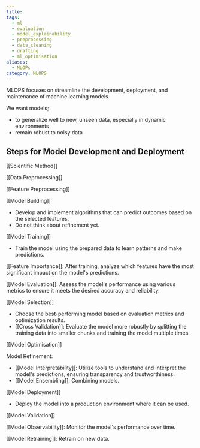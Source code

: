```yaml
---
title: 
tags:
  - ml
  - evaluation
  - model_explainability
  - preprocessing
  - data_cleaning
  - drafting
  - ml_optimisation
aliases:
  - MLOPs
category: MLOPS
---
```

MLOPS focuses on streamline the development, deployment, and maintenance of machine learning models.

We want models;
- to generalize well to new, unseen data, especially in dynamic environments
- remain robust to noisy data
## Steps for Model Development and Deployment

[[Scientific Method]]

[[Data Preprocessing]]

[[Feature Preprocessing]]

[[Model Building]]
- Develop and implement algorithms that can predict outcomes based on the selected features.
- Do not think about refinement yet.

[[Model Training]]
- Train the model using the prepared data to learn patterns and make predictions.

[[Feature Importance]]: After training, analyze which features have the most significant impact on the model's predictions.

[[Model Evaluation]]: Assess the model's performance using various metrics to ensure it meets the desired accuracy and reliability.

[[Model Selection]]
   - Choose the best-performing model based on evaluation metrics and optimization results.
   - [[Cross Validation]]: Evaluate the model more robustly by splitting the training data into smaller chunks and training the model multiple times.

[[Model Optimisation]]


Model Refinement:
- [[Model Interpretability]]: Utilize tools to understand and interpret the model's predictions, ensuring transparency and trustworthiness.
- [[Model Ensembling]]: Combining models.

[[Model Deployment]]
   - Deploy the model into a production environment where it can be used.

[[Model Validation]]

[[Model Observability]]: Monitor the model's performance over time.

[[Model Retraining]]: Retrain on new data.





